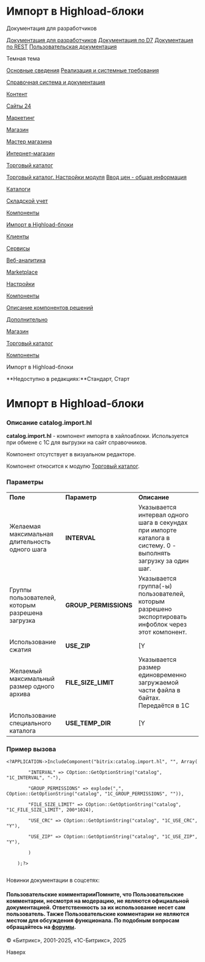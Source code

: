 # Импорт в Highload-блоки

Документация для разработчиков

[Документация для разработчиков](https://dev.1c-bitrix.ru/api_help/)
[Документация по D7](https://dev.1c-bitrix.ru/api_d7/)
[Документация по REST](https://dev.1c-bitrix.ru/rest_help/)
[Пользовательская документация](https://dev.1c-bitrix.ru/user_help/)

Темная тема

[Основные сведения](/user_help/index.php)
[Реализация и системные требования](/user_help/reqintro.php)

[Справочная система и документация](/user_help/help/index.php)

[Контент](/user_help/content/index.php)

[Сайты 24](/user_help/sites24/index.php)

[Маркетинг](/user_help/marketing/index.php)

[Магазин](/user_help/store/index.php)

[Мастер магазина](/user_help/store/storeassist.php)

[Интернет-магазин](/user_help/store/sale/index.php)

[Торговый каталог](/user_help/store/catalog/index.php)

[Торговый каталог. Настройки модуля](/user_help/store/catalog/settings_catalog.php)
[Ввод цен - общая информация](/user_help/store/catalog/prices.php)

[Каталоги](/user_help/store/catalog/products/index.php)

[Складской учет](/user_help/store/catalog/warehouse/index.php)

[Компоненты](/user_help/store/catalog/components/index.php)

[Импорт в Highload-блоки](/user_help/store/catalog/components/catalog_import_hl.php)

[Клиенты](/user_help/clients/index.php)

[Сервисы](/user_help/service/index.php)

[Веб-аналитика](/user_help/statistic/index.php)

[Marketplace](/user_help/marketplace/index.php)

[Настройки](/user_help/settings/index.php)

[Компоненты](/user_help/components/index.php)

[Описание компонентов решений](/user_help/description_decisions/index.php)

[Дополнительно](/user_help/additional/index.php)

[Магазин](/user_help/store/index.php)

[Торговый каталог](/user_help/store/catalog/index.php)

[Компоненты](/user_help/store/catalog/components/index.php)

Импорт в Highload-блоки

**Недоступно в редакциях:**Стандарт, Старт

# Импорт в Highload-блоки

### Описание catalog.import.hl

**catalog.import.hl** - компонент импорта в хайлоаблоки. Используется при обмене с 1С для выгрузки на сайт справочников.

Компонент отсутствует в визуальном редакторе.

Компонент относится к модулю [Торговый каталог](/user_help/store/catalog/index.php).

### Параметры

|  |  |  |
| --- | --- | --- |
| **Поле** | **Параметр** | **Описание** |
| Желаемая максимальная длительность одного шага | **INTERVAL** | Указывается интервал одного шага в секундах при импорте каталога в систему. 0 - выполнять загрузку за один шаг. |
| Группы пользователей, которым разрешена загрузка | **GROUP\_PERMISSIONS** | Указывается группа(-ы) пользователей, которым разрешено экспортировать инфоблок через этот компонент. |
| Использование сжатия | **USE\_ZIP** | [Y|N] При отмеченной опции данные сжимаются ZIP форматом (если доступно). Это позволяет заметно уменьшить размер файлов. |
| Желаемый максимальный размер одного архива | **FILE\_SIZE\_LIMIT** | Указывается размер единовременно загружаемой части файла в байтах. Передаётся в 1С |
| Использование специального каталога | **USE\_TEMP\_DIR** | [Y|N] При отмеченной опции используется специальный каталог для временных файлов обмена. |

### Пример вызова

```
<?APPLICATION->IncludeComponent("bitrix:catalog.import.hl", "", Array(
        "INTERVAL" => COption::GetOptionString("catalog", "1C_INTERVAL", "-"),
        "GROUP_PERMISSIONS" => explode(",", COption::GetOptionString("catalog", "1C_GROUP_PERMISSIONS", "")),
        "FILE_SIZE_LIMIT" => COption::GetOptionString("catalog", "1C_FILE_SIZE_LIMIT", 200*1024),
        "USE_CRC" => COption::GetOptionString("catalog", "1C_USE_CRC", "Y"),
        "USE_ZIP" => COption::GetOptionString("catalog", "1C_USE_ZIP", "Y"),
        )
    );?>

```

Новинки документации в соцсетях:

#### Пользовательские комментарииПомните, что Пользовательские комментарии, несмотря на модерацию, не являются официальной документацией. Ответственность за их использование несет сам пользователь. Также Пользовательские комментарии не являются местом для обсуждения функционала. По подобным вопросам обращайтесь на [форумы](http://dev.1c-bitrix.ru/community/forums/group1/).

© «Битрикс», 2001-2025, «1С-Битрикс», 2025

Наверх